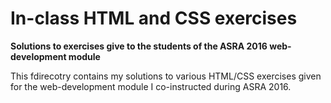 # In-class HTML and CSS exercises

**Solutions to exercises give to the students of the ASRA 2016 web-development module**

This fdirecotry contains my solutions to various HTML/CSS exercises given for the web-development module I co-instructed during ASRA 2016.

